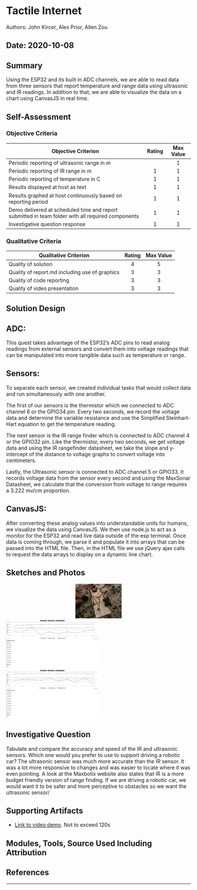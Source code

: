 # Tactile Internet
Authors: John Kircer, Alex Prior, Allen Zou

Date: 2020-10-08
-----

## Summary
Using the ESP32 and its built in ADC channels, we are able to read data from three sensors that report temperature and range data using ultrasonic and IR readings. In addition to that, we are able to visualize the data on a chart using CanvasJS in real time.

## Self-Assessment

### Objective Criteria

| Objective Criterion | Rating | Max Value  | 
|---------------------------------------------|:-----------:|:---------:|
| Periodic reporting of ultrasonic range in m |  |  1     | 
| Periodic reporting of IR range in m | 1 |  1     | 
| Periodic reporting of temperature in C | 1 |  1     | 
| Results displayed at host as text | 1 |  1     | 
| Results graphed at host continuously based on reporting period | 1 |  1     | 
| Demo delivered at scheduled time and report submitted in team folder with all required components | 1 |  1     | 
| Investigative question response | 1 |  1     | 


### Qualitative Criteria

| Qualitative Criterion | Rating | Max Value  | 
|---------------------------------------------|:-----------:|:---------:|
| Quality of solution | 4 |  5     | 
| Quality of report.md including use of graphics | 3 |  3     | 
| Quality of code reporting | 3 |  3     | 
| Quality of video presentation | 3 |  3     | 


## Solution Design
## ADC:
This quest takes advantage of the ESP32’s ADC pins to read analog readings from external sensors and convert them into voltage readings that can be manipulated into more tangible data such as temperature or range. 

## Sensors:
To separate each sensor, we created individual tasks that would collect data and run simultaneously with one another. 

The first of our sensors is the thermistor which we connected to ADC channel 6 or the GPIO34 pin. Every two seconds, we record the voltage data and determine the variable resistance and use the Simplified Steinhart-Hart equation to get the temperature reading.

The next sensor is the IR range finder which is connected to ADC channel 4 or the GPIO32 pin. Like the thermistor, every two seconds, we get voltage data and using the IR rangefinder datasheet, we take the slope and y-intercept of the distance to voltage graphs to convert voltage into centimeters.

Lastly, the Ultrasonic sensor is connected to ADC channel 5 or GPIO33. It records voltage data from the sensor every second and using the MaxSonar Datasheet, we calculate that the conversion from voltage to range requires a 3.222 mv/cm proportion.

## CanvasJS:
After converting these analog values into understandable units for humans, we visualize the data using CanvasJS. We then use node.js to act as a monitor for the ESP32 and read live data outside of the esp terminal. Once data is coming through, we parse it and populate it into arrays that can be passed into the HTML file. Then, in the HTML file we use jQuery ajax calls to request the data arrays to display on a dynamic line chart.



## Sketches and Photos
<center><img src="./images/setup.jpg" width="25%" /></center>  
<img src="./images/chart.png" width="50%" /> 
<img src="./images/chart2.png" width="50%" /> 

## Investigative Question
Tabulate and compare the accuracy and speed of the IR and ultrasonic sensors. Which one would you prefer to use to support driving a robotic car?
The ultrasonic sensor was much more accurate than the IR sensor. It was a lot more responsive to changes and was easier to locate where it was even pointing. A look at the Maxbotix website also states that IR is a more budget friendly version of range finding. If we are driving a robotic car, we would want it to be safer and more perceptive to obstacles so we want the ultrasonic sensor/ 

## Supporting Artifacts
- [Link to video demo](). Not to exceed 120s


## Modules, Tools, Source Used Including Attribution

## References

-----


